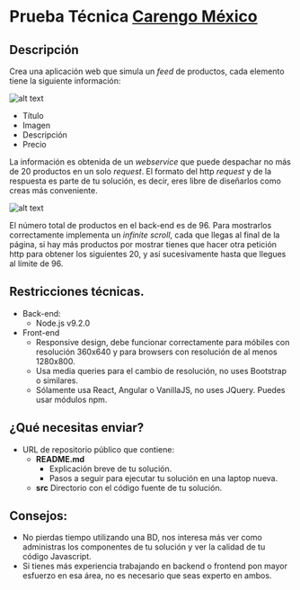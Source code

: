 # Prueba Técnica [Carengo México](http://carengo.mx)
## Descripción
Crea una aplicación web que simula un *feed* de productos, cada elemento tiene la siguiente información:

![alt text](https://drive.google.com/uc?export=view&id=1e_1FsvnnrfDnMoeiJfQeklH6BKACkhlJ "Product example")
* Título
* Imagen
* Descripción
* Precio

La información es obtenida de un *webservice* que puede despachar no más de 20 productos en un solo *request*. El formato del http *request* y de la respuesta es parte de tu solución, es decir, eres libre de diseñarlos como creas más conveniente.

![alt text](https://drive.google.com/uc?export=view&id=14GfOZx6wM1JLOyc4jE-9uI3YH0hHIPQ2 "Scroll Down Example")

El número total de productos en el back-end es de 96. Para mostrarlos correctamente implementa un *infinite scroll*, cada que llegas al final de la página, si hay más productos por mostrar tienes que hacer otra petición http para obtener los siguientes 20, y así sucesivamente hasta que llegues al límite de 96.

## Restricciones técnicas.
- Back-end:
  - Node.js v9.2.0
- Front-end
  - Responsive design, debe funcionar correctamente para móbiles con resolución 360x640 y para browsers con resolución de al menos 1280x800.
  - Usa media queries para el cambio de resolución, no uses Bootstrap o similares.
  - Sólamente usa React, Angular o VanillaJS, no uses JQuery. Puedes usar módulos npm.

## ¿Qué necesitas enviar?
- URL de repositorio público que contiene:
  - **README.md**
    - Explicación breve de tu solución.
    - Pasos a seguir para ejecutar tu solución en una laptop nueva.
  - **src** Directorio con el código fuente de tu solución.

## Consejos:
- No pierdas tiempo utilizando una BD, nos interesa más ver como administras los componentes de tu solución y ver la calidad de tu código Javascript.
- Si tienes más experiencia trabajando en backend o frontend pon mayor esfuerzo en esa área, no es necesario que seas experto en ambos.
